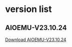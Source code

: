 

# version list

## AIOEMU-V23.10.24
[Download AIOEMU-V23.10.24](https://github.com/emuall/app/releases/download/23.10.24/AIOEMU-V23.10.24.apk)